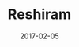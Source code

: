---
layout: post
title: "Reshiram"
date: 2017-02-05
categories: [Reset]
image: http://www.pokepedia.fr/images/e/e2/Reshiram.png
caught: Reshiram
location: Grotte Évanescente
level: 50
version: OR
---